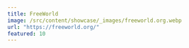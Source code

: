```yaml
---
title: FreeWorld
image: /src/content/showcase/_images/freeworld.org.webp
url: "https://freeworld.org/"
featured: 10
---
```

